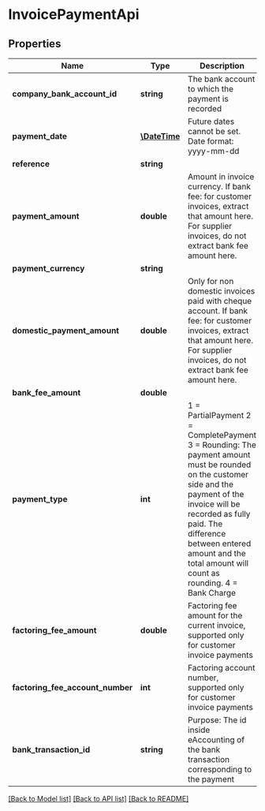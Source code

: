 # InvoicePaymentApi

## Properties
Name | Type | Description | Notes
------------ | ------------- | ------------- | -------------
**company_bank_account_id** | **string** | The bank account to which the payment is recorded | 
**payment_date** | [**\DateTime**](\DateTime.md) | Future dates cannot be set. Date format: yyyy-mm-dd | 
**reference** | **string** |  | [optional] 
**payment_amount** | **double** | Amount in invoice currency. If bank fee: for customer invoices, extract that amount here. For supplier invoices, do not extract bank fee amount here. | 
**payment_currency** | **string** |  | 
**domestic_payment_amount** | **double** | Only for non domestic invoices paid with cheque account. If bank fee: for customer invoices, extract that amount here. For supplier invoices, do not extract bank fee amount here. | [optional] 
**bank_fee_amount** | **double** |  | [optional] 
**payment_type** | **int** | 1 &#x3D; PartialPayment  2 &#x3D; CompletePayment  3 &#x3D; Rounding: The payment amount must be rounded on the customer side and the payment of the invoice will be recorded as fully paid.  The difference between entered amount and the total amount will count as rounding.  4 &#x3D; Bank Charge | 
**factoring_fee_amount** | **double** | Factoring fee amount for the current invoice, supported only for customer invoice payments | [optional] 
**factoring_fee_account_number** | **int** | Factoring account number, supported only for customer invoice payments | [optional] 
**bank_transaction_id** | **string** | Purpose: The id inside eAccounting of the bank transaction corresponding to the payment | [optional] 

[[Back to Model list]](../README.md#documentation-for-models) [[Back to API list]](../README.md#documentation-for-api-endpoints) [[Back to README]](../README.md)



